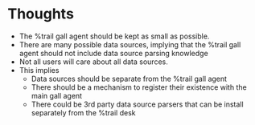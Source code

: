 # Thoughts
- The %trail gall agent should be kept as small as possible.
- There are many possible data sources, implying that the %trail gall agent should not include data source parsing knowledge
- Not all users will care about all data sources.
- This implies
  - Data sources should be separate from the %trail gall agent
  - There should be a mechanism to register their existence with the main gall agent
  - There could be 3rd party data source parsers that can be install separately from the %trail desk
